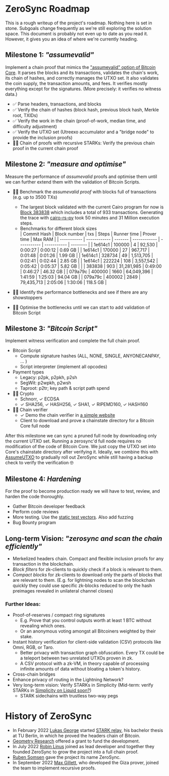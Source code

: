 # ZeroSync Roadmap

This is a rough writeup of the project's roadmap. Nothing here is set in stone. Subgoals change frequently as we're still exploring the solution space. This document is probably not even up to date as you read it. However, it gives you an idea of where we're currently heading.


## Milestone 1: *"assumevalid"*

Implement a chain proof that mimics the ["assumevalid" option of Bitcoin Core](https://bitcoincore.org/en/2017/03/08/release-0.14.0/#assumed-valid-blocks). It parses the blocks and its transactions, validates the chain's work, its chain of hashes, and correctly manages the UTXO set. It also validates the coin supply, the transaction amounts, and fees. It verifies mostly everything except for the signatures. (More precisely: it verifies no witness data.)

- ✅ Parse headers, transactions, and blocks
- ✅ Verify the chain of hashes (block hash, previous block hash, Merkle root, TXIDs)
- ✅ Verify the work in the chain (proof-of-work, median time, and difficulty adjustment)
- ✅ Verify the UTXO set (Utreexo accumulator and a "bridge node" to provide the inclusion proofs)
- 👷‍♂️ Chain of proofs with recursive STARKs: Verify the previous chain proof in the current chain proof


## Milestone 2: *"measure and optimise"* 

Measure the performance of *assumevalid* proofs and optimise them until we can further extend them with the validation of Bitcoin Scripts.

- 👷‍♂️ Benchmark the *assumevalid proof* with blocks full of transactions (e.g. up to 3500 TXs)
	+ The largest block validated with the current Cairo program for now is [Block 383838](https://blockstream.info/block/00000000000000000e9b42248aa61593ccc4aa0a399b3cb6b50c650f45761c3a) which includes a total of 933 transactions. Generating the trace with [cairo-rs-py](https://github.com/lambdaclass/cairo-rs-py) took 50 minutes and 31 Million execution steps. 
	+ Benchmarks for different block sizes 	
		| Commit Hash | Block number | txs     | Steps        | Runner time | Prover time | Max RAM  |
		| ----------- | ------------ | ------- | ------------ | ----------- | ----------- | -------- |
		| 1e614c1     | 100000       | 4       | 92,530       | 0:00:27     | 0:00:12     | 0.69 GB  |
		| 1e614c1     | 170000       | 27      | 967,717      | 0:01:48     | 0:01:26     | 1.99 GB  |
		| 1e614c1     | 328734       | 49      | 1,513,705    | 0:02:41     | 0:02:44     | 2.85 GB  |
		| 1e614c1     | 222224       | 108     | 3,557,542    | 0:05:42     | 0:05:37     | 5.82 GB  |
		|             | 383838       | 903     | 31,281,985   | 0:49:00     | 0:46:27     | 46.32 GB |
		| 079a79c     | 400000       | 1660    | 64,049,396   | 1:41:59     | 1:25:03     | 94.04 GB |
		| 079a79c     | 400002       | 2849    | 79,435,713   | 2:05:06     | 1:30:06     | 118.5 GB |


- 👷‍♂️ Identify the performance bottlenecks and see if there are any showstoppers
- 👷‍♂️ Optimise the bottlenecks until we can start to add validation of Bitcoin Script


## Milestone 3: *"Bitcoin Script"*

Implement witness verification and complete the full chain proof. 

- Bitcoin Script
	- Compute signature hashes (ALL, NONE, SINGLE, ANYONECANPAY, ... )
	- Script interpreter (implement all opcodes)
- Payment types
	- Legacy: p2pk, p2pkh, p2sh
	- SegWit: p2wpkh, p2wsh
	- Taproot: p2tr; key path & script path spend
- 👷‍♂️ Crypto
	- Schnorr, ✓ ECDSA
	- ✓ SHA256, ✓ HASH256, ✓ SHA1, ✓ RIPEMD160, ✓ HASH160
- 👷‍♂️ Chain verifier
	- ✓ Demo the chain verifier in [a simple website](https://zerosync.org)
	- Client to download and prove a chainstate directory for a Bitcoin Core full node
	

After this milestone we can sync a pruned full node by downloading only the current UTXO set. Running a zerosync'd full node requires no modification of the code of Bitcoin Core. We just copy the UTXO set into Core's chainstate directory after verifying it. Ideally, we combine this with [AssumeUTXO](https://bitcoinops.org/en/topics/assumeutxo/) to gradually roll out ZeroSync while still having a backup check to verify the verification 🤓


## Milestone 4: *Hardening*
For the proof to become production ready we will have to test, review, and harden the code thoroughly.

- Gather Bitcoin developer feedback
- Perform code reviews
- More testing. Use the [static test vectors](https://raw.githubusercontent.com/bitcoin-core/qa-assets/main/unit_test_data/script_assets_test.json). Also add fuzzing
- Bug Bounty program


## Long-term Vision: *"zerosync and scan the chain efficiently"*

- Merkelized headers chain. Compact and flexible inclusion proofs for any transaction in the blockchain.
- *Block filters* for zk-clients to quickly check if a block is relevant to them.
- *Compact blocks* for zk-clients to download only the parts of blocks that are relevant to them. (E.g. for lightning nodes to scan the blockchain quickly they could use specific zk-blocks reduced to only the hash preimages revealed in unilateral channel closes)


### Further Ideas:
- Proof-of-reserves / compact ring signatures
	- E.g. Prove that you control outputs worth at least 1 BTC without revealing which ones. 
	- Or an anonymous voting amongst all Bitcoiners weighted by their stake.
- Instant history verification for client-side validation (CSV) protocols like Omni, RGB, or Taro. 
	- Better privacy with transaction graph obfuscation. Every TX could be a teleport between two unrelated UTXOs proven in zk.
	- A CSV protocol with a zk-VM, in theory capable of processing infinite amounts of data without bloating a token's history.
- Cross-chain bridges
- Enhance privacy of routing in the Lightning Network?
- Very long-term vision: Verify STARKs in Simplicity (Mid-term: verify STARKs in [Simplicity on Liquid soon?](https://www.youtube.com/watch?t=1185&v=i1g9fm6g5Cg)) 
	- STARK sidechains with trustless two-way pegs


# History of ZeroSync

- In February 2022 [Lukas George](https://github.com/lucidLuckylee) started [STARK relay](https://github.com/lucidLuckylee/LightSync), his bachelor thesis at TU Berlin, in which he proved the headers chain of Bitcoin.
- [Geometry Research](https://geometryresearch.xyz) offered a grant to fund the development.
- In July 2022 [Robin Linus](https://robinlinus.com) joined as lead developer and together they founded ZeroSync to grow the project into a full chain proof.
- [Ruben Somsen](https://medium.com/@RubenSomsen/snarks-and-the-future-of-blockchains-55b82012452b) gave the project its name ZeroSync. 
- In September 2022 [Max Gillett](https://github.com/maxgillett), who developed the Giza prover, joined the team to implement recursive proofs.

